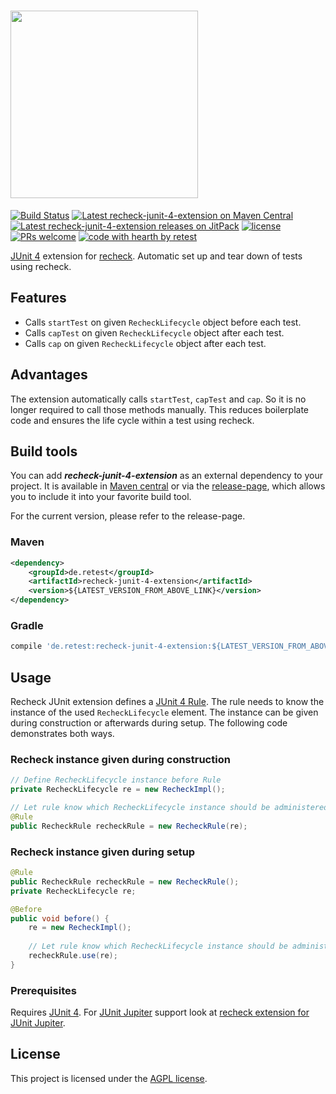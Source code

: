 # <a href="https://retest.dev"><img src="https://assets.retest.org/retest/ci/logos/recheck-screen.svg" width="300"/></a>

[![Build Status](https://github.com/retest/recheck-junit-4-extension/actions/workflows/build-project.yml/badge.svg)](https://github.com/retest/recheck-junit-4-extension/actions/workflows/build-project.yml)
[![Latest recheck-junit-4-extension on Maven Central](https://maven-badges.herokuapp.com/maven-central/de.retest/recheck-junit-4-extension/badge.svg?style=flat)](https://mvnrepository.com/artifact/de.retest/recheck-junit-4-extension)
[![Latest recheck-junit-4-extension releases on JitPack](https://jitpack.io/v/de.retest/recheck-junit-4-extension.svg)](https://jitpack.io/#de.retest/recheck-junit-4-extension)
[![license](https://img.shields.io/badge/license-AGPL-brightgreen.svg)](https://github.com/retest/recheck-junit-4-extension/blob/main/LICENSE)
[![PRs welcome](https://img.shields.io/badge/PRs-welcome-ff69b4.svg)](https://github.com/retest/recheck-junit-4-extension/issues?q=is%3Aissue+is%3Aopen+label%3A%22help+wanted%22)
[![code with hearth by retest](https://img.shields.io/badge/%3C%2F%3E%20with%20%E2%99%A5%20by-retest-C1D82F.svg)](https://retest.de/)

[JUnit 4](https://junit.org/junit4/) extension for [recheck](https://github.com/retest/recheck). Automatic set up and tear down of tests using recheck.

## Features

* Calls `startTest` on given `RecheckLifecycle` object before each test.
* Calls `capTest` on given `RecheckLifecycle` object after each test.
* Calls `cap` on given `RecheckLifecycle` object after each test.

## Advantages

The extension automatically calls `startTest`, `capTest` and `cap`. So it is no longer required to call those methods manually. This reduces boilerplate code and ensures the life cycle within a test using recheck.

## Build tools

You can add ***recheck-junit-4-extension*** as an external dependency to your project. It is available in [Maven central](https://mvnrepository.com/artifact/de.retest/recheck-junit-4-extension) or via the [release-page](https://github.com/retest/recheck-junit-4-extension/releases), which allows you to include it into your favorite build tool.

For the current version, please refer to the release-page.

### Maven

```xml
<dependency>
	<groupId>de.retest</groupId>
	<artifactId>recheck-junit-4-extension</artifactId>
	<version>${LATEST_VERSION_FROM_ABOVE_LINK}</version>
</dependency>
```

### Gradle

```gradle
compile 'de.retest:recheck-junit-4-extension:${LATEST_VERSION_FROM_ABOVE_LINK}'
```

## Usage

Recheck JUnit extension defines a [JUnit 4 Rule](https://github.com/junit-team/junit4/wiki/Rules). The rule needs to know the instance of the used `RecheckLifecycle` element. The instance can be given during construction or afterwards during setup. The following code demonstrates both ways.

### Recheck instance given during construction

```java
// Define RecheckLifecycle instance before Rule
private RecheckLifecycle re = new RecheckImpl();

// Let rule know which RecheckLifecycle instance should be administered
@Rule
public RecheckRule recheckRule = new RecheckRule(re);
```

### Recheck instance given during setup

```java
@Rule
public RecheckRule recheckRule = new RecheckRule();
private RecheckLifecycle re;

@Before
public void before() {
	re = new RecheckImpl();
	
	// Let rule know which RecheckLifecycle instance should be administered
	recheckRule.use(re);
}
```

### Prerequisites

Requires [JUnit 4](https://mvnrepository.com/artifact/junit/junit). For [JUnit Jupiter](https://junit.org/junit5/) support look at [recheck extension for JUnit Jupiter](https://github.com/retest/recheck-junit-jupiter-extension).

## License

This project is licensed under the [AGPL license](LICENSE).
